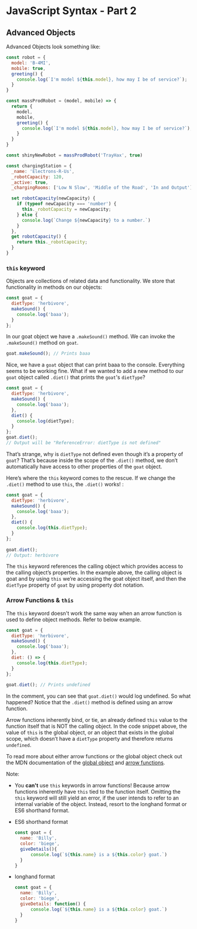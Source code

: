 # JavaScript Syntax - Part 2

## Advanced Objects 

Advanced Objects look something like: 

```js
const robot = {
  model: 'B-4MI',
  mobile: true,
  greeting() {
  	console.log(`I'm model ${this.model}, how may I be of service?`);
  }
}

const massProdRobot = (model, mobile) => {
  return {
    model,
    mobile,
    greeting() {
      console.log(`I'm model ${this.model}, how may I be of service?`);
    }
  }
}

const shinyNewRobot = massProdRobot('TrayHax', true)

const chargingStation = {
  _name: 'Electrons-R-Us',
  _robotCapacity: 120,
  _active: true,
  _chargingRooms: ['Low N Slow', 'Middle of the Road', 'In and Output'],

  set robotCapacity(newCapacity) {
    if (typeof newCapacity === 'number') {
      this._robotCapacity = newCapacity;
    } else {
      console.log(`Change ${newCapacity} to a number.`)
    }
  },
  get robotCapacity() {
    return this._robotCapacity;
  }
}
```

### `this` keyword

Objects are collections of related data and functionality. We store that functionality in methods on our objects:

```js
const goat = {
  dietType: 'herbivore',
  makeSound() {
    console.log('baaa');
  }
};
```
In our goat object we have a `.makeSound()` method. We can invoke the `.makeSound()` method on `goat`.
```js
goat.makeSound(); // Prints baaa
```

Nice, we have a `goat` object that can print baaa to the console. Everything seems to be working fine. What if we wanted to add a new method to our `goat` object called `.diet()` that prints the `goat`'s `dietType`?

```js
const goat = {
  dietType: 'herbivore',
  makeSound() {
    console.log('baaa');
  },
  diet() {
    console.log(dietType);
  }
};
goat.diet(); 
// Output will be "ReferenceError: dietType is not defined"
```
That’s strange, why is `dietType` not defined even though it’s a property of `goat`? That’s because inside the scope of the `.diet()` method, we don’t automatically have access to other properties of the `goat` object.

Here’s where the `this` keyword comes to the rescue. If we change the `.diet()` method to use `this`, the `.diet()` works! :

```js
const goat = {
  dietType: 'herbivore',
  makeSound() {
    console.log('baaa');
  },
  diet() {
    console.log(this.dietType);
  }
};
 
goat.diet(); 
// Output: herbivore
```

The `this` keyword references the calling object which provides access to the calling object’s properties. In the example above, the calling object is goat and by using `this` we’re accessing the goat object itself, and then the `dietType` property of `goat` by using property dot notation.


### Arrow Functions & `this`

The `this` keyword doesn't work the same way when an arrow function is used to define object methods. Refer to below example.

```js
const goat = {
  dietType: 'herbivore',
  makeSound() {
    console.log('baaa');
  },
  diet: () => {
    console.log(this.dietType);
  }
};
 
goat.diet(); // Prints undefined
```

In the comment, you can see that `goat.diet()` would log undefined. So what happened? Notice that the `.diet()` method is defined using an arrow function.

Arrow functions inherently bind, or tie, an already defined `this` value to the function itself that is NOT the calling object. In the code snippet above, the value of `this` is the global object, or an object that exists in the global scope, which doesn’t have a `dietType` property and therefore returns `undefined`.

To read more about either arrow functions or the global object check out the MDN documentation of the [global object](https://developer.mozilla.org/en-US/docs/Glossary/Global_object) and [arrow functions](https://developer.mozilla.org/en-US/docs/Web/JavaScript/Reference/Functions/Arrow_functions).

Note:
- You **can't** use `this` keywords in arrow functions! Because arrow functions inherently have `this` tied to the function itself. Omitting the `this` keyword will still yield an error, if the user intends to refer to an internal variable of the object.
  Instead, resort to the longhand format or ES6 shorthand format.
* ES6 shorthand format
  ```js
  const goat = {
    name: 'Billy',
    color: 'biege',
    giveDetails(){
        console.log(`${this.name} is a ${this.color} goat.`)
    }
  }
  ```
* longhand format
  ```js
  const goat = {
    name: 'Billy',
    color: 'biege',
    giveDetails: function() {
        console.log(`${this.name} is a ${this.color} goat.`)
    }
  }
  ```
